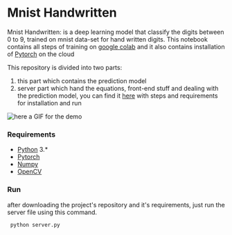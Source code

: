 # Mnist Handwritten 

Mnist Handwritten: is a deep learning model that classify the digits between 0  to 9, trained on mnist data-set for hand written digits.
This notebook contains all steps of training on [google colab](https://colab.research.google.com/) and it also contains installation of [Pytorch](https://pytorch.org/) on the cloud 

This repository is divided into two parts:

1. this part which contains the prediction model 
2. server part which hand the equations, front-end stuff and dealing with the prediction model, you can find it [here](https://github.com/xayden/mnist-client#minst-client) with steps and 
requirements for installation and run

![here a GIF for the demo ](https://github.com/Moado/Mnist-Handwritten/blob/master/images/demo.gif)

### **Requirements**
* [Python](https://www.python.org/) 3.* 
* [Pytorch](https://pytorch.org/) 
* [Numpy](http://www.numpy.org/)
* [OpenCV](https://opencv.org/)



### **Run**
after downloading the project's repository and it's requirements, just run the server file using this command. 

` python server.py`


